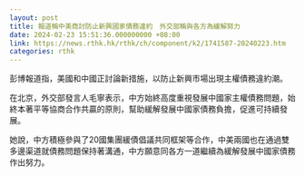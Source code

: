 ```yaml
---
layout: post
title: 報道稱中美商討防止新興國家債務違約　外交部稱與各方為緩解努力
date: 2024-02-23 15:51:36.000000000 +08:00
link: https://news.rthk.hk/rthk/ch/component/k2/1741587-20240223.htm
categories: rthk
---
```


彭博報道指，美國和中國正討論新措施，以防止新興市場出現主權債務違約潮。

在北京，外交部發言人毛寧表示，中方始終高度重視發展中國家主權債務問題，始終本著平等協商合作共贏的原則，幫助緩解發展中國家債務負擔，促進可持續發展。

她說，中方積極參與了20國集團緩債倡議共同框架等合作，中美兩國也在通過雙多邊渠道就債務問題保持著溝通，中方願意同各方一道繼續為緩解發展中國家債務作出努力。
